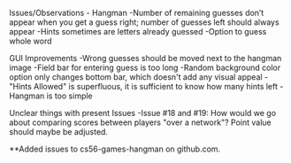 Issues/Observations -  Hangman 
-Number of remaining guesses don’t appear when you get a guess right; number of guesses left should always appear
-Hints sometimes are letters already guessed
-Option to guess whole word 

GUI Improvements
-Wrong guesses should be moved next to the hangman image
-Field bar for entering guess is too long
-Random background color option only changes bottom bar, which doesn't add any visual appeal
-"Hints Allowed" is superfluous, it is sufficient to know how many hints left
-Hangman is too simple

Unclear things with present Issues
-Issue #18 and #19: How would we go about comparing scores between players "over a network"? Point value should maybe be adjusted. 

**Added issues to cs56-games-hangman on github.com.